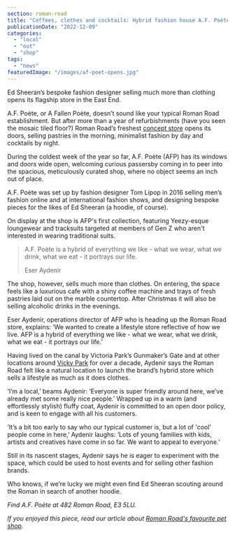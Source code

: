 ```yaml
---
section: roman-road
title: "Coffees, clothes and cocktails: Hybrid fashion house A.F. Poète opens on the Roman"
publicationDate: "2022-12-09"
categories: 
  - "local"
  - "out"
  - "shop"
tags: 
  - "news"
featuredImage: "/images/af-poet-opens.jpg"
---
```


Ed Sheeran’s bespoke fashion designer selling much more than clothing opens its flagship store in the East End.

A.F. Poète, or A Fallen Poète, doesn’t sound like your typical Roman Road establishment. But after more than a year of refurbishments (have you seen the mosaic tiled floor?) Roman Road’s freshest [concept store](https://romanroadlondon.com/concept-store-shops-you-didnt-know-you-needed/) opens its doors, selling pastries in the morning, minimalist fashion by day and cocktails by night. 

During the coldest week of the year so far, A.F. Poète (AFP) has its windows and doors wide open, welcoming curious passersby coming in to peer into the spacious, meticulously curated shop, where no object seems an inch out of place. 

A.F. Poète was set up by fashion designer Tom Lipop in 2016 selling men’s fashion online and at international fashion shows, and designing bespoke pieces for the likes of Ed Sheeran (a hoodie, of course).

On display at the shop is AFP's first collection, featuring Yeezy-esque loungewear and tracksuits targeted at members of Gen Z who aren't interested in wearing traditional suits.

> A.F. Poète is a hybrid of everything we like - what we wear, what we drink, what we eat - it portrays our life.
> 
> Eser Aydenir

The shop, however, sells much more than clothes. On entering, the space feels like a luxurious cafe with a shiny coffee machine and trays of fresh pastries laid out on the marble countertop. After Christmas it will also be selling alcoholic drinks in the evenings. 

Eser Aydenir, operations director of AFP who is heading up the Roman Road store, explains: ‘We wanted to create a lifestyle store reflective of how we live. AFP is a hybrid of everything we like - what we wear, what we drink, what we eat - it portrays our life.’ 

Having lived on the canal by Victoria Park’s Gunmaker’s Gate and at other locations around [Vicky Park](https://romanroadlondon.com/victoria-park-autumn-photoessay/) for over a decade, Aydenir says the Roman Road felt like a natural location to launch the brand’s hybrid store which sells a lifestyle as much as it does clothes. 

‘I’m a local,’ beams Aydenir: ‘Everyone is super friendly around here, we’ve already met some really nice people.’ Wrapped up in a warm (and effortlessly stylish) fluffy coat, Aydenir is committed to an open door policy, and is keen to engage with all his customers. 

‘It’s a bit too early to say who our typical customer is, but a lot of 'cool' people come in here,’ Aydenir laughs: ‘Lots of young families with kids, artists and creatives have come in so far. We want to appeal to everyone.’  

Still in its nascent stages, Aydenir says he is eager to experiment with the space, which could be used to host events and for selling other fashion brands. 

Who knows, if we’re lucky we might even find Ed Sheeran scouting around the Roman in search of another hoodie. 

_Find A.F. Poète_ _at 482 Roman Road, E3 5LU._

_If you enjoyed this piece, read our article about [Roman Road's favourite pet shop](https://romanroadlondon.com/dogbliss-dog-shop-opens/)._
